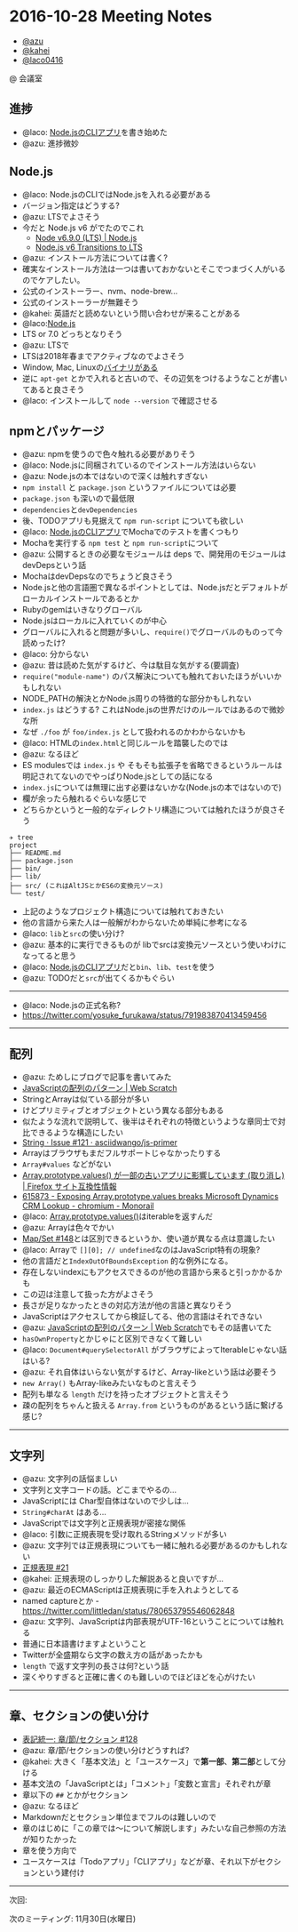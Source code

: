 # 2016-10-28 Meeting Notes

- [@azu](https://github.com/azu)
- [@kahei](https://github.com/kahei)
- [@laco0416](https://github.com/laco0416)

@ 会議室

## 進捗

- @laco: [Node.jsのCLIアプリ](https://github.com/asciidwango/js-primer/issues/7 "Node.jsのCLIアプリ · Issue #7 · asciidwango/js-primer")を書き始めた
- @azu: 進捗微妙

## Node.js

- @laco: Node.jsのCLIではNode.jsを入れる必要がある
- バージョン指定はどうする?
- @azu: LTSでよさそう
- 今だと Node.js v6 がでたのでこれ
    - [Node v6.9.0 (LTS) | Node.js](https://nodejs.org/en/blog/release/v6.9.0/)
    - [Node.js v6 Transitions to LTS](https://hackernoon.com/node-js-v6-transitions-to-lts-be7f18c17159)
- @azu: インストール方法については書く?
- 確実なインストール方法は一つは書いておかないとそこでつまづく人がいるのでケアしたい。
- 公式のインストーラー、nvm、node-brew...
- 公式のインストーラーが無難そう
- @kahei: 英語だと読めないという問い合わせが来ることがある
- @laco:[Node.js](https://nodejs.org/ja/ "Node.js")
- LTS or 7.0 どっちとなりそう
- @azu: LTSで
- LTSは2018年春までアクティブなのでよさそう
- Window, Mac, Linuxの[バイナリがある](https://nodejs.org/ja/download/)
- 逆に `apt-get` とかで入れると古いので、その辺気をつけるようなことが書いてあると良さそう
- @laco: インストールして `node --version` で確認させる

## npmとパッケージ

- @azu: npmを使うので色々触れる必要がありそう
- @laco: Node.jsに同梱されているのでインストール方法はいらない
- @azu: Node.jsの本ではないので深くは触れすぎない
- `npm install` と `package.json` というファイルについては必要
- `package.json` も深いので最低限
- `dependencies`と`devDependencies`
- 後、TODOアプリも見据えて `npm run-script` についても欲しい
- @laco: [Node.jsのCLIアプリ](https://github.com/asciidwango/js-primer/issues/7 "Node.jsのCLIアプリ · Issue #7 · asciidwango/js-primer")でMochaでのテストを書くつもり
- Mochaを実行する `npm test` と `npm run-script`について
- @azu: 公開するときの必要なモジュールは deps で、開発用のモジュールは devDepsという話
- MochaはdevDepsなのでちょうど良さそう
- Node.jsと他の言語圏で異なるポイントとしては、Node.jsだとデフォルトがローカルインストールであるとか
- Rubyのgemはいきなりグローバル
- Node.jsはローカルに入れていくのが中心
- グローバルに入れると問題が多いし、`require()`でグローバルのものって今読めったけ?
- @laco: 分からない
- @azu: 昔は読めた気がするけど、今は駄目な気がする(要調査)
- `require("module-name")` のパス解決についても触れておいたほうがいいかもしれない
- NODE_PATHの解決とかNode.js周りの特徴的な部分かもしれない
- `index.js` はどうする? これはNode.jsの世界だけのルールではあるので微妙な所
- なぜ `./foo` が `foo/index.js` として扱われるのかわからないかも
- @laco: HTMLの`index.html`と同じルールを踏襲したのでは
- @azu: なるほど
- ES modulesでは `index.js` や そもそも拡張子を省略できるというルールは明記されてないのでやっぱりNode.jsとしての話になる
- `index.js`については無理に出す必要はないかな(Node.jsの本ではないので)
- 欄が余ったら触れるぐらいな感じで
- どちらかというと一般的なディレクトリ構造については触れたほうが良さそう

```
✈ tree
project
├── README.md
├── package.json
├── bin/
├── lib/
├── src/ (これはAltJSとかES6の変換元ソース)
└── test/
```

- 上記のようなプロジェクト構造については触れておきたい
- 他の言語から来た人は一般解がわからないため単純に参考になる
- @laco: `lib`と`src`の使い分け?
- @azu: 基本的に実行できるものが libでsrcは変換元ソースという使いわけになってると思う
- @laco: [Node.jsのCLIアプリ](https://github.com/asciidwango/js-primer/issues/7 "Node.jsのCLIアプリ · Issue #7 · asciidwango/js-primer")だと`bin`、`lib`、`test`を使う
- @azu: TODOだと`src`が出てくるかもぐらい

-----

- @laco: Node.jsの正式名称?
- https://twitter.com/yosuke_furukawa/status/791983870413459456

-----


## 配列

- @azu: ためしにブログで記事を書いてみた
- [JavaScriptの配列のパターン | Web Scratch](http://efcl.info/2016/10/11/array-patterns/ "JavaScriptの配列のパターン | Web Scratch")
- StringとArrayは似ている部分が多い
- けどプリミティブとオブジェクトという異なる部分もある
- 似たような流れで説明して、後半はそれぞれの特徴というような章同士で対比できるような構造にしたい
- [String · Issue #121 · asciidwango/js-primer](https://github.com/asciidwango/js-primer/issues/121#issuecomment-251721984 "String · Issue #121 · asciidwango/js-primer")
- Arrayはブラウザもまだフルサポートじゃなかったりする
- `Array#values` などがない
- [Array.prototype.values() が一部の古いアプリに影響しています (取り消し) | Firefox サイト互換性情報](https://www.fxsitecompat.com/ja/docs/2016/array-prototype-values-breaks-some-legacy-apps/)
- [615873 - Exposing Array.prototype.values breaks Microsoft Dynamics CRM Lookup - chromium - Monorail](https://bugs.chromium.org/p/chromium/issues/detail?id=615873)
- @laco: [Array.prototype.values()](https://developer.mozilla.org/ja/docs/Web/JavaScript/Reference/Global_Objects/Array/values "Array.prototype.values()")はiterableを返すんだ
- @azu: Arrayは色々でかい
- [Map/Set #148](https://github.com/asciidwango/js-primer/issues/148 "Map/Set #148")とは区別できるというか、使い道が異なる点は意識したい
- @laco: Arrayで `[][0]; // undefined`なのはJavaScript特有の現象?
- 他の言語だと`IndexOutOfBoundsException` 的な例外になる。
- 存在しないindexにもアクセスできるのが他の言語から来ると引っかかるかも
- この辺は注意して扱った方がよさそう
- 長さが足りなかったときの対応方法が他の言語と異なりそう
- JavaScriptはアクセスしてから検証してる、他の言語はそれできない
- @azu: [JavaScriptの配列のパターン | Web Scratch](http://efcl.info/2016/10/11/array-patterns/ "JavaScriptの配列のパターン | Web Scratch")でもその話書いてた
- `hasOwnProperty`とかじゃにと区別できなくて難しい
- @laco: `Document#querySelectorAll` がブラウザによってIterableじゃない話はいる?
- @azu: それ自体はいらない気がするけど、Array-likeという話は必要そう
- `new Array()` もArray-likeみたいなものと言えそう
- 配列も単なる `length` だけを持ったオブジェクトと言えそう
- 疎の配列をちゃんと扱える `Array.from` というものがあるという話に繋げる感じ?

---

## 文字列

- @azu: 文字列の話悩ましい
- 文字列と文字コードの話。どこまでやるの…
- JavaScriptには Char型自体はないので少しは…
- `String#charAt` はある…
- JavaScriptでは文字列と正規表現が密接な関係
- @laco: 引数に正規表現を受け取れるStringメソッドが多い
- @azu: 文字列では正規表現についても一緒に触れる必要があるのかもしれない
- [正規表現 #21](https://github.com/asciidwango/js-primer/issues/21 "正規表現 #21")
- @kahei: 正規表現のしっかりした解説あると良いですが...
- @azu: 最近のECMAScriptは正規表現に手を入れようとしてる
- named captureとか - https://twitter.com/littledan/status/780653795546062848
- @azu: 文字列、JavaScriptは内部表現がUTF-16ということについては触れる
- 普通に日本語書けますよということ
- Twitterが全盛期なら文字の数え方の話があったかも
- `length` で返す文字列の長さは何?という話
- 深くやりすぎると正確に書くのも難しいのでほどほどを心がけたい

----

## 章、セクションの使い分け

- [表記統一: 章/節/セクション #128](https://github.com/asciidwango/js-primer/issues/128 "表記統一: 章/節/セクション #128")
- @azu: 章/節/セクションの使い分けどうすれば?
- @kahei: 大きく「基本文法」と「ユースケース」で**第一部**、**第二部**として分ける
- 基本文法の「JavaScriptとは」「コメント」「変数と宣言」それぞれが章
- 章以下の `##` とかがセクション
- @azu: なるほど
- Markdownだとセクション単位までフルのは難しいので
- 章のはじめに「この章では〜について解説します」みたいな自己参照の方法が知りたかった
- 章を使う方向で
- ユースケースは「Todoアプリ」「CLIアプリ」などが章、それ以下がセクションという建付け

---

次回: 

次のミーティング: 11月30日(水曜日)
